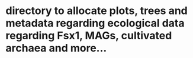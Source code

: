 # directory to allocate plots, trees and metadata regarding ecological data regarding Fsx1, MAGs, cultivated archaea and more...

